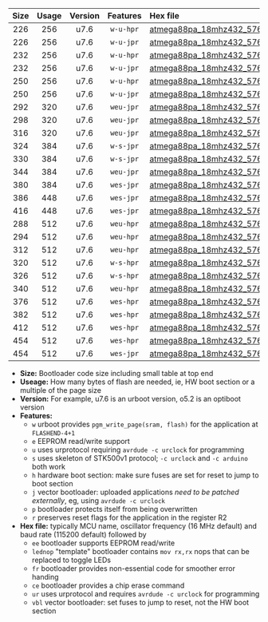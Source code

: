 |Size|Usage|Version|Features|Hex file|
|:-:|:-:|:-:|:-:|:--|
|226|256|u7.6|`w-u-hpr`|[atmega88pa_18mhz432_57600bps_ur.hex](https://raw.githubusercontent.com/stefanrueger/urboot/main/atmega88pa_18mhz432_57600bps_ur.hex)|
|226|256|u7.6|`w-u-jpr`|[atmega88pa_18mhz432_57600bps_ur_vbl.hex](https://raw.githubusercontent.com/stefanrueger/urboot/main/atmega88pa_18mhz432_57600bps_ur_vbl.hex)|
|232|256|u7.6|`w-u-hpr`|[atmega88pa_18mhz432_57600bps_lednop_ur.hex](https://raw.githubusercontent.com/stefanrueger/urboot/main/atmega88pa_18mhz432_57600bps_lednop_ur.hex)|
|232|256|u7.6|`w-u-jpr`|[atmega88pa_18mhz432_57600bps_lednop_ur_vbl.hex](https://raw.githubusercontent.com/stefanrueger/urboot/main/atmega88pa_18mhz432_57600bps_lednop_ur_vbl.hex)|
|250|256|u7.6|`w-u-hpr`|[atmega88pa_18mhz432_57600bps_lednop_fr_ur.hex](https://raw.githubusercontent.com/stefanrueger/urboot/main/atmega88pa_18mhz432_57600bps_lednop_fr_ur.hex)|
|250|256|u7.6|`w-u-jpr`|[atmega88pa_18mhz432_57600bps_lednop_fr_ur_vbl.hex](https://raw.githubusercontent.com/stefanrueger/urboot/main/atmega88pa_18mhz432_57600bps_lednop_fr_ur_vbl.hex)|
|292|320|u7.6|`weu-jpr`|[atmega88pa_18mhz432_57600bps_ee_ur_vbl.hex](https://raw.githubusercontent.com/stefanrueger/urboot/main/atmega88pa_18mhz432_57600bps_ee_ur_vbl.hex)|
|298|320|u7.6|`weu-jpr`|[atmega88pa_18mhz432_57600bps_ee_lednop_ur_vbl.hex](https://raw.githubusercontent.com/stefanrueger/urboot/main/atmega88pa_18mhz432_57600bps_ee_lednop_ur_vbl.hex)|
|316|320|u7.6|`weu-jpr`|[atmega88pa_18mhz432_57600bps_ee_lednop_fr_ur_vbl.hex](https://raw.githubusercontent.com/stefanrueger/urboot/main/atmega88pa_18mhz432_57600bps_ee_lednop_fr_ur_vbl.hex)|
|324|384|u7.6|`w-s-jpr`|[atmega88pa_18mhz432_57600bps_vbl.hex](https://raw.githubusercontent.com/stefanrueger/urboot/main/atmega88pa_18mhz432_57600bps_vbl.hex)|
|330|384|u7.6|`w-s-jpr`|[atmega88pa_18mhz432_57600bps_lednop_vbl.hex](https://raw.githubusercontent.com/stefanrueger/urboot/main/atmega88pa_18mhz432_57600bps_lednop_vbl.hex)|
|344|384|u7.6|`weu-jpr`|[atmega88pa_18mhz432_57600bps_ee_lednop_fr_ce_ur_vbl.hex](https://raw.githubusercontent.com/stefanrueger/urboot/main/atmega88pa_18mhz432_57600bps_ee_lednop_fr_ce_ur_vbl.hex)|
|380|384|u7.6|`wes-jpr`|[atmega88pa_18mhz432_57600bps_ee_vbl.hex](https://raw.githubusercontent.com/stefanrueger/urboot/main/atmega88pa_18mhz432_57600bps_ee_vbl.hex)|
|386|448|u7.6|`wes-jpr`|[atmega88pa_18mhz432_57600bps_ee_lednop_vbl.hex](https://raw.githubusercontent.com/stefanrueger/urboot/main/atmega88pa_18mhz432_57600bps_ee_lednop_vbl.hex)|
|416|448|u7.6|`wes-jpr`|[atmega88pa_18mhz432_57600bps_ee_lednop_fr_vbl.hex](https://raw.githubusercontent.com/stefanrueger/urboot/main/atmega88pa_18mhz432_57600bps_ee_lednop_fr_vbl.hex)|
|288|512|u7.6|`weu-hpr`|[atmega88pa_18mhz432_57600bps_ee_ur.hex](https://raw.githubusercontent.com/stefanrueger/urboot/main/atmega88pa_18mhz432_57600bps_ee_ur.hex)|
|294|512|u7.6|`weu-hpr`|[atmega88pa_18mhz432_57600bps_ee_lednop_ur.hex](https://raw.githubusercontent.com/stefanrueger/urboot/main/atmega88pa_18mhz432_57600bps_ee_lednop_ur.hex)|
|312|512|u7.6|`weu-hpr`|[atmega88pa_18mhz432_57600bps_ee_lednop_fr_ur.hex](https://raw.githubusercontent.com/stefanrueger/urboot/main/atmega88pa_18mhz432_57600bps_ee_lednop_fr_ur.hex)|
|320|512|u7.6|`w-s-hpr`|[atmega88pa_18mhz432_57600bps.hex](https://raw.githubusercontent.com/stefanrueger/urboot/main/atmega88pa_18mhz432_57600bps.hex)|
|326|512|u7.6|`w-s-hpr`|[atmega88pa_18mhz432_57600bps_lednop.hex](https://raw.githubusercontent.com/stefanrueger/urboot/main/atmega88pa_18mhz432_57600bps_lednop.hex)|
|340|512|u7.6|`weu-hpr`|[atmega88pa_18mhz432_57600bps_ee_lednop_fr_ce_ur.hex](https://raw.githubusercontent.com/stefanrueger/urboot/main/atmega88pa_18mhz432_57600bps_ee_lednop_fr_ce_ur.hex)|
|376|512|u7.6|`wes-hpr`|[atmega88pa_18mhz432_57600bps_ee.hex](https://raw.githubusercontent.com/stefanrueger/urboot/main/atmega88pa_18mhz432_57600bps_ee.hex)|
|382|512|u7.6|`wes-hpr`|[atmega88pa_18mhz432_57600bps_ee_lednop.hex](https://raw.githubusercontent.com/stefanrueger/urboot/main/atmega88pa_18mhz432_57600bps_ee_lednop.hex)|
|412|512|u7.6|`wes-hpr`|[atmega88pa_18mhz432_57600bps_ee_lednop_fr.hex](https://raw.githubusercontent.com/stefanrueger/urboot/main/atmega88pa_18mhz432_57600bps_ee_lednop_fr.hex)|
|454|512|u7.6|`wes-hpr`|[atmega88pa_18mhz432_57600bps_ee_lednop_fr_ce.hex](https://raw.githubusercontent.com/stefanrueger/urboot/main/atmega88pa_18mhz432_57600bps_ee_lednop_fr_ce.hex)|
|454|512|u7.6|`wes-jpr`|[atmega88pa_18mhz432_57600bps_ee_lednop_fr_ce_vbl.hex](https://raw.githubusercontent.com/stefanrueger/urboot/main/atmega88pa_18mhz432_57600bps_ee_lednop_fr_ce_vbl.hex)|

- **Size:** Bootloader code size including small table at top end
- **Useage:** How many bytes of flash are needed, ie, HW boot section or a multiple of the page size
- **Version:** For example, u7.6 is an urboot version, o5.2 is an optiboot version
- **Features:**
  + `w` urboot provides `pgm_write_page(sram, flash)` for the application at `FLASHEND-4+1`
  + `e` EEPROM read/write support
  + `u` uses urprotocol requiring `avrdude -c urclock` for programming
  + `s` uses skeleton of STK500v1 protocol; `-c urclock` and `-c arduino` both work
  + `h` hardware boot section: make sure fuses are set for reset to jump to boot section
  + `j` vector bootloader: uploaded applications *need to be patched externally*, eg, using `avrdude -c urclock`
  + `p` bootloader protects itself from being overwritten
  + `r` preserves reset flags for the application in the register R2
- **Hex file:** typically MCU name, oscillator frequency (16 MHz default) and baud rate (115200 default) followed by
  + `ee` bootloader supports EEPROM read/write
  + `lednop` "template" bootloader contains `mov rx,rx` nops that can be replaced to toggle LEDs
  + `fr` bootloader provides non-essential code for smoother error handing
  + `ce` bootloader provides a chip erase command
  + `ur` uses urprotocol and requires `avrdude -c urclock` for programming
  + `vbl` vector bootloader: set fuses to jump to reset, not the HW boot section
